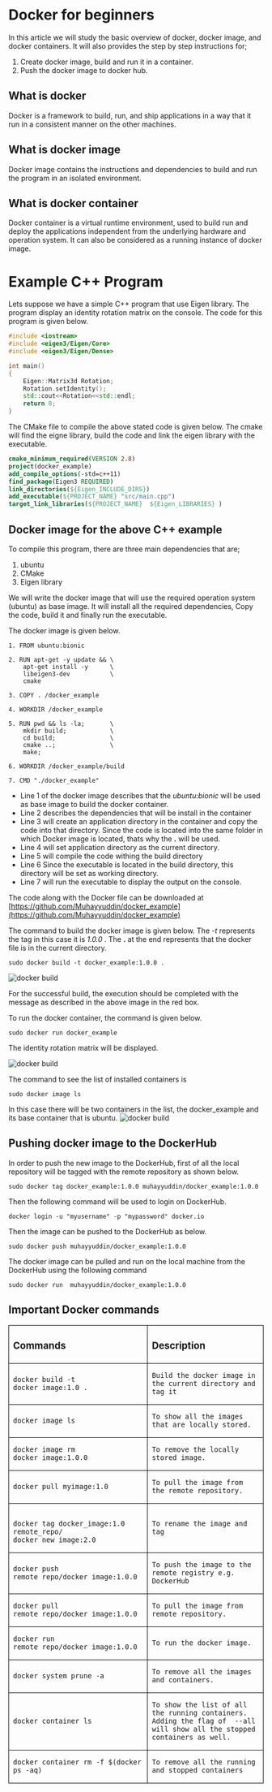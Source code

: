 # Docker for beginners 

In this article we will study the basic overview of docker, docker image, and docker containers. It will also provides the step by step instructions for;

1. Create docker image, build and run it in a container.
2. Push the docker image to docker hub.

## What is docker 

Docker is a framework to build, run, and ship applications in a way that it run in a consistent manner on the other machines. 

## What is docker image
Docker image contains the instructions and dependencies to build and run the program in an isolated environment.

## What is docker container
Docker container is a virtual runtime environment, used to build run and deploy the applications independent from the underlying hardware and operation system.  It can also be considered as a running instance of docker image. 
# Example C++ Program
Lets suppose we have a simple C++ program that use Eigen library. The program display an identity rotation matrix on the console. The code for this program is given below.

``` cpp
#include <iostream>
#include <eigen3/Eigen/Core>
#include <eigen3/Eigen/Dense>

int main()
{
    Eigen::Matrix3d Rotation; 
    Rotation.setIdentity();
    std::cout<<Rotation<<std::endl;
    return 0;
}
```
The CMake file to compile the above stated code is given below. The cmake will find the eigne library, build the code and link the eigen library with the executable.

``` cmake
cmake_minimum_required(VERSION 2.8)
project(docker_example) 
add_compile_options(-std=c++11) 
find_package(Eigen3 REQUIRED)
link_directories(${Eigen_INCLUDE_DIRS})
add_executable(${PROJECT_NAME} "src/main.cpp") 
target_link_libraries(${PROJECT_NAME}  ${Eigen_LIBRARIES} )
```

## Docker image for the above C++ example
To compile this program, there are three main dependencies that are;
1. ubuntu
2. CMake 
3. Eigen library

We will write the docker image that will use the required operation system (ubuntu) as base image. It will install all the required dependencies, Copy the code, build it and finally run the executable. 

The docker image is given below. 

``` docker
1. FROM ubuntu:bionic

2. RUN apt-get -y update && \
    apt-get install -y      \
    libeigen3-dev           \
    cmake

3. COPY . /docker_example

4. WORKDIR /docker_example

5. RUN pwd && ls -la;       \
    mkdir build;            \
    cd build;               \
    cmake ..;               \
    make; 

6. WORKDIR /docker_example/build

7. CMD "./docker_example"

```

- Line 1 of the docker image describes that the *ubuntu:bionic* will be used as base image to build the docker container. 
- Line 2 describes the dependencies that will be install in the container
- Line 3 will create an application directory in the container and copy the code into that directory. Since the code is located into the same folder in which Docker image is located, thats why the **.** will be used. 
- Line 4 will set application directory as the current directory.
- Line 5 will compile the code withing the build directory
- Line 6 Since the executable is located in the build directory, this directory will be set as working directory.
- Line 7 will run the executable to display the output on the console.

The code along with the Docker file can be downloaded at [https://github.com/Muhayyuddin/docker_example](https://github.com/Muhayyuddin/docker_example)

The command to build the docker image is given below. The *-t* represents the tag in this case it is *1.0.0* . The **.** at the end represents that the docker file is in the current directory.

```
sudo docker build -t docker_example:1.0.0 .
```

![docker build](images/dockerbuild.png)

For the successful build, the execution should be completed with the message as described in the above image in the red box.

To run the docker container, the command is given below. 
```
sudo docker run docker_example
```
The identity rotation matrix will be displayed.

![docker build](images/dockerrun.png)


The command to see the list of installed containers is 
```
sudo docker image ls
```
In this case there will be two containers in the list, the docker_example and its base container that is ubuntu. 
![docker build](images/dockerls.png)

## Pushing docker image to the DockerHub

In order to push the new image to the DockerHub, first of all the local repository will be tagged with the remote repository as shown below. 
```
sudo docker tag docker_example:1.0.0 muhayyuddin/docker_example:1.0.0
```
Then the following command will be used to login on DockerHub.
```
docker login -u "myusername" -p "mypassword" docker.io
```
Then the image can be pushed to the DockerHub as below.
```
sudo docker push muhayyuddin/docker_example:1.0.0
```
The docker image can be pulled and run on the local machine from the DockerHub using the following command

```
sudo docker run  muhayyuddin/docker_example:1.0.0
```
## Important Docker commands 

<table style="border: 1px  black; ">

<tr style="border: 1px solid black; ">
<td style="border: 1px solid black; "> 

### Commands
</td>
<td style="border: 1px solid black; "> 

### Description
</td>
</tr>

<tr style="border: 1px solid black;">
<td style="border: 1px solid black; "> 

```  
docker build -t docker_image:1.0 .
```
</td>
<td style="border: 1px solid black;" >

``` 
Build the docker image in the current directory and tag it

```
</td>
</tr>

<tr style="border: 1px solid black;">
<td style="border: 1px solid black; "> 

```  
docker image ls

```
</td>
<td style="border: 1px solid black;" >

``` 
To show all the images that are locally stored.

```
</td>
</tr>

<tr style="border: 1px solid black;">
<td style="border: 1px solid black; "> 

```  
docker image rm docker_image:1.0.0

```
</td>
<td style="border: 1px solid black;" >

``` 
To remove the locally stored image.
```
</td>
</tr>

<tr style="border: 1px solid black;">
<td style="border: 1px solid black; "> 

```  
docker pull myimage:1.0 
```
</td>
<td style="border: 1px solid black;" >

``` 
To pull the image from the remote repository. 

```
</td>
</tr>

<tr style="border: 1px solid black;">
<td style="border: 1px solid black; "> 

```  

docker tag docker_image:1.0 remote_repo/
docker_new_image:2.0

```
</td>
<td style="border: 1px solid black;" >

``` 
To rename the image and tag
```
</td>
</tr>

<tr style="border: 1px solid black;">
<td style="border: 1px solid black; "> 

```  
docker push remote_repo/docker_image:1.0.0

```
</td>
<td style="border: 1px solid black;" >

``` 
To push the image to the remote registry e.g. DockerHub

```
</td>
</tr>

<tr style="border: 1px solid black;">
<td style="border: 1px solid black; "> 

```  
docker pull remote_repo/docker_image:1.0.0

```
</td>
<td style="border: 1px solid black;" >

``` 
To pull the image from remote repository.

```
</td>
</tr>

<tr style="border: 1px solid black;">
<td style="border: 1px solid black; "> 

```  
docker run remote_repo/docker_image:1.0.0

```
</td>
<td style="border: 1px solid black;" >

``` 
To run the docker image.

```
</td>
</tr>

<tr style="border: 1px solid black;">
<td style="border: 1px solid black; "> 

```  
docker system prune -a

```
</td>
<td style="border: 1px solid black;" >

``` 
To remove all the images and containers.
```
</td>
</tr>

<tr style="border: 1px solid black;">
<td style="border: 1px solid black; "> 

```  
docker container ls 

```
</td>
<td style="border: 1px solid black;" >

``` 
To show the list of all the running containers. Adding the flag of  --all  will show all the stopped containers as well.

```
</td>
</tr>

<tr style="border: 1px solid black;">
<td style="border: 1px solid black; "> 

```  
docker container rm -f $(docker ps -aq) 

```
</td>
<td style="border: 1px solid black;" >

``` 
To remove all the running and stopped containers

```
</td>
</tr>

</table>

